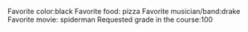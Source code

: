 Favorite color:black 
Favorite food: pizza
Favorite musician/band:drake 
Favorite movie: spiderman
Requested grade in the course:100 
